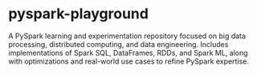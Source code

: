 # pyspark-playground
A PySpark learning and experimentation repository focused on big data processing, distributed computing, and data engineering. Includes implementations of Spark SQL, DataFrames, RDDs, and Spark ML, along with optimizations and real-world use cases to refine PySpark expertise.
